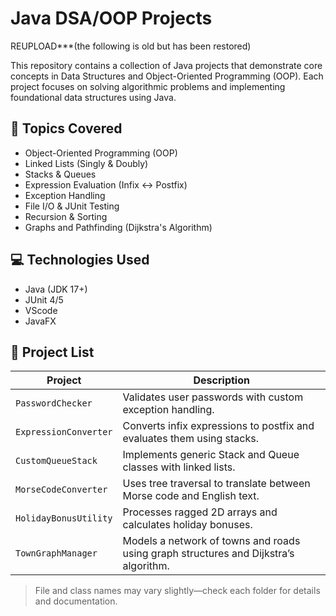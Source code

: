 # Java DSA/OOP Projects

REUPLOAD***(the following is old but has been restored)

This repository contains a collection of Java projects that demonstrate core concepts in Data Structures and Object-Oriented Programming (OOP). Each project focuses on solving algorithmic problems and implementing foundational data structures using Java.

## 🧠 Topics Covered

- Object-Oriented Programming (OOP)
- Linked Lists (Singly & Doubly)
- Stacks & Queues
- Expression Evaluation (Infix ↔ Postfix)
- Exception Handling
- File I/O & JUnit Testing
- Recursion & Sorting
- Graphs and Pathfinding (Dijkstra's Algorithm)

## 💻 Technologies Used

- Java (JDK 17+)
- JUnit 4/5
- VScode
- JavaFX

## 📁 Project List

| Project                          | Description                                                                          |
|----------------------------------|--------------------------------------------------------------------------------------|
| `PasswordChecker`                | Validates user passwords with custom exception handling.                             |
| `ExpressionConverter`            | Converts infix expressions to postfix and evaluates them using stacks.               |
| `CustomQueueStack`               | Implements generic Stack and Queue classes with linked lists.                        |
| `MorseCodeConverter`             | Uses tree traversal to translate between Morse code and English text.                |
| `HolidayBonusUtility`            | Processes ragged 2D arrays and calculates holiday bonuses.                           |
| `TownGraphManager`               | Models a network of towns and roads using graph structures and Dijkstra’s algorithm. |

> File and class names may vary slightly—check each folder for details and documentation.
